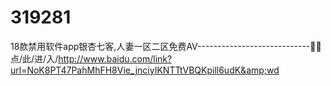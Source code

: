 # 319281
18款禁用软件app银杏七客,人妻一区二区免费AV----------------------------🦝🦝点/此/进/入/http://www.baidu.com/link?url=NoK8PT47PahMhFH8Vie_jnciyIKNTTtVBQKpill6udK&amp;wd
